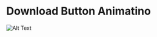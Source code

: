 # Download Button Animatino
![Alt Text](https://res.cloudinary.com/dxjidjaci/image/upload/v1724007306/Screenshot_2024-08-18_230738_ktcybh.png)
